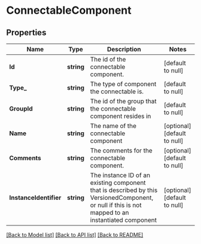 # ConnectableComponent

## Properties
Name | Type | Description | Notes
------------ | ------------- | ------------- | -------------
**Id** | **string** | The id of the connectable component. | [default to null]
**Type_** | **string** | The type of component the connectable is. | [default to null]
**GroupId** | **string** | The id of the group that the connectable component resides in | [default to null]
**Name** | **string** | The name of the connectable component | [optional] [default to null]
**Comments** | **string** | The comments for the connectable component. | [optional] [default to null]
**InstanceIdentifier** | **string** | The instance ID of an existing component that is described by this VersionedComponent, or null if this is not mapped to an instantiated component | [optional] [default to null]

[[Back to Model list]](../README.md#documentation-for-models) [[Back to API list]](../README.md#documentation-for-api-endpoints) [[Back to README]](../README.md)

